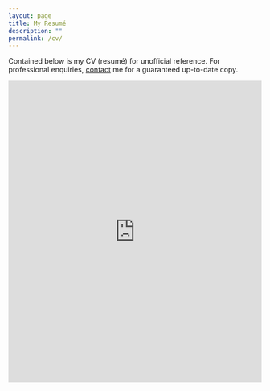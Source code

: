 ```yaml
---
layout: page
title: My Resumé
description: ""
permalink: /cv/
---
```


Contained below is my CV (resum&eacute;) for unofficial reference.  For professional enquiries, [contact](/contact/) me for a guaranteed up-to-date copy.

<embed src="https://github.com/njsch/cv/blob/master/NSchmidt_Resume_220493627.pdf#zoom=100&scrollbar=1&" type="application/pdf" width="100%" height="600px" />